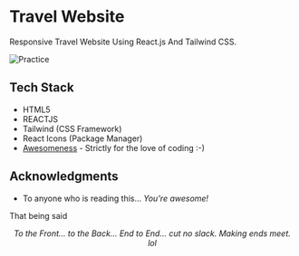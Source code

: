# Travel Website

Responsive Travel Website Using React.js And Tailwind CSS.

![Practice](https://img.shields.io/badge/Practice-REACTJS-orange.svg)

## Tech Stack

- HTML5
- REACTJS
- Tailwind (CSS Framework)
- React Icons (Package Manager)
- [Awesomeness](https://www.wikihow.com/Love-Programming) - Strictly for the love of coding :-)

## Acknowledgments

- To anyone who is reading this... _You're awesome!_

That being said
_<p align="center">To the Front... to the Back... End to End... cut no slack. Making ends meet. lol</p>_
